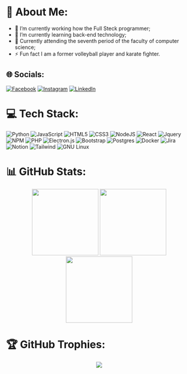 # 💫 About Me:
 - 🔭 I’m currently working how the Full Steck programmer;<br>
 - 🌱 I’m currently learning back-end technology;<br>
 - 🌱 Currently attending the seventh period of the faculty of computer science;<br>
 - ⚡ Fun fact I am a former volleyball player and karate fighter.

## 🌐 Socials:
[![Facebook](https://img.shields.io/badge/Facebook-%231877F2.svg?logo=Facebook&logoColor=white)](https://www.facebook.com/Wesley.Maciel.7517/) [![Instagram](https://img.shields.io/badge/Instagram-%23E4405F.svg?logo=Instagram&logoColor=white)](https://instagram.com/uezili.maciel) [![LinkedIn](https://img.shields.io/badge/LinkedIn-%230077B5.svg?logo=linkedin&logoColor=white)](https://www.linkedin.com/in/wesley-maciel-975322170/) 

# 💻 Tech Stack:
![Python](https://img.shields.io/badge/python-3670A0?style=for-the-badge&logo=python&logoColor=ffdd54)
![JavaScript](https://img.shields.io/badge/javascript-%23323330.svg?style=for-the-badge&logo=javascript&logoColor=%23F7DF1E) 
![HTML5](https://img.shields.io/badge/html5-%23E34F26.svg?style=for-the-badge&logo=html5&logoColor=white) 
![CSS3](https://img.shields.io/badge/css3-%231572B6.svg?style=for-the-badge&logo=css3&logoColor=white) 
![NodeJS](https://img.shields.io/badge/node.js-6DA55F?style=for-the-badge&logo=node.js&logoColor=white) 
![React](https://img.shields.io/badge/react-%2320232a.svg?style=for-the-badge&logo=react&logoColor=%2361DAFB)
![Jquery](https://img.shields.io/badge/jQuery-0769AD?style=for-the-badge&logo=jquery&logoColor=white)
![NPM](https://img.shields.io/badge/NPM-%23000000.svg?style=for-the-badge&logo=npm&logoColor=white) 
![PHP](https://img.shields.io/badge/php-%23777BB4.svg?style=for-the-badge&logo=php&logoColor=white) 
![Electron.js](https://img.shields.io/badge/Electron-191970?style=for-the-badge&logo=Electron&logoColor=white) 
![Bootstrap](https://img.shields.io/badge/bootstrap-%23563D7C.svg?style=for-the-badge&logo=bootstrap&logoColor=white) 
![Postgres](https://img.shields.io/badge/postgres-%23316192.svg?style=for-the-badge&logo=postgresql&logoColor=white)
![Docker](https://img.shields.io/badge/docker-%230db7ed.svg?style=for-the-badge&logo=docker&logoColor=white) 
![Jira](https://img.shields.io/badge/jira-%230A0FFF.svg?style=for-the-badge&logo=jira&logoColor=white) 
![Notion](https://img.shields.io/badge/Notion-%23000000.svg?style=for-the-badge&logo=notion&logoColor=white)
![Tailwind](https://img.shields.io/badge/Tailwind_CSS-38B2AC?style=for-the-badge&logo=tailwind-css&logoColor=white)
![GNU Linux](https://img.shields.io/badge/GNU%20Bash-4EAA25?style=for-the-badge&logo=GNU%20Bash&logoColor=white)

# 📊 GitHub Stats:
<div align="center">
 <img height="180em"  src="https://github-readme-stats.vercel.app/api?username=uezili&theme=onedark&hide_border=false&include_all_commits=false&count_private=false" />
 <img height="180em" src="https://github-readme-stats.vercel.app/api/top-langs/?username=uezili&layout=compact&langs_count=7&theme=dracula" />
 <img height="180em" src="https://github-readme-streak-stats.herokuapp.com/?user=uezili&theme=onedark&hide_border=false" />
</div>


# 🏆 GitHub Trophies:
<div align="center">
 <img src="https://github-profile-trophy.vercel.app/?username=uezili&theme=onedark&no-frame=false&no-bg=true&margin-w=4" />
</div>
